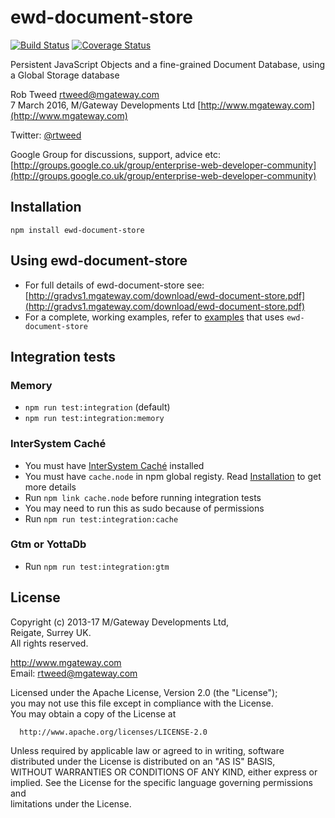 # ewd-document-store

[![Build Status](https://travis-ci.org/robtweed/ewd-document-store.svg?branch=master)](https://travis-ci.org/robtweed/ewd-document-store) [![Coverage Status](https://coveralls.io/repos/github/robtweed/ewd-document-store/badge.svg?branch=master)](https://coveralls.io/github/robtweed/ewd-document-store?branch=master)

Persistent JavaScript Objects and a fine-grained Document Database, using a Global Storage database

Rob Tweed <rtweed@mgateway.com>  
7 March 2016, M/Gateway Developments Ltd [http://www.mgateway.com](http://www.mgateway.com)  

Twitter: [@rtweed](https://twitter.com/rtweed)

Google Group for discussions, support, advice etc: [http://groups.google.co.uk/group/enterprise-web-developer-community](http://groups.google.co.uk/group/enterprise-web-developer-community)


## Installation

    npm install ewd-document-store


## Using ewd-document-store

  - For full details of ewd-document-store see: [http://gradvs1.mgateway.com/download/ewd-document-store.pdf](http://gradvs1.mgateway.com/download/ewd-document-store.pdf)
  - For a complete, working examples, refer to [examples](https://github.com/robtweed/ewd-document-store-examples) that uses `ewd-document-store`


## Integration tests

### Memory

 * `npm run test:integration` (default)
 * `npm run test:integration:memory`

### InterSystem Caché

  * You must have [InterSystem Caché](http://www.intersystems.com/our-products/cache/cache-overview/) installed
  * You must have `cache.node` in npm global registy. Read [Installation](http://docs.intersystems.com/latest/csp/docbook/DocBook.UI.Page.cls?KEY=BXJS_intro#BXJS_intro_install) to get more details
  * Run `npm link cache.node` before running integration tests
  * You may need to run this as sudo because of permissions
  * Run `npm run test:integration:cache`

### Gtm or YottaDb

  * Run `npm run test:integration:gtm`


## License

 Copyright (c) 2013-17 M/Gateway Developments Ltd,                           
 Reigate, Surrey UK.                                                      
 All rights reserved.                                                     
                                                                           
  http://www.mgateway.com                                                  
  Email: rtweed@mgateway.com                                               
                                                                           
                                                                           
  Licensed under the Apache License, Version 2.0 (the "License");          
  you may not use this file except in compliance with the License.         
  You may obtain a copy of the License at                                  
                                                                           
      http://www.apache.org/licenses/LICENSE-2.0                           
                                                                           
  Unless required by applicable law or agreed to in writing, software      
  distributed under the License is distributed on an "AS IS" BASIS,        
  WITHOUT WARRANTIES OR CONDITIONS OF ANY KIND, either express or implied. 
  See the License for the specific language governing permissions and      
   limitations under the License.  
